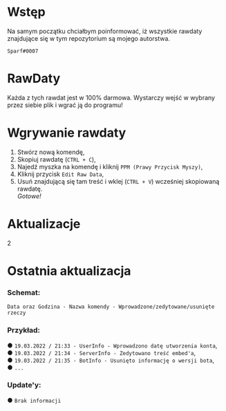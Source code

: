 # Wstęp
Na samym początku chciałbym poinformować, iż wszystkie rawdaty znajdujące się w tym repozytorium są mojego autorstwa.

`Sparf#0007`

# RawDaty
Każda z tych rawdat jest w 100% darmowa. Wystarczy wejść w wybrany przez siebie plik i wgrać ją do programu!

# Wgrywanie rawdaty
1. Stwórz nową komendę,                                                                                                                             
2. Skopiuj rawdatę (`CTRL + C`),                                                                                                    
3. Najedź myszka na komendę i kliknij `PPM (Prawy Przycisk Myszy)`,                                                                               
4. Kliknij przycisk `Edit Raw Data`,                                                                                                          
5. Usuń znajdującą się tam treść i wklej (`CTRL + V`) wcześniej skopiowaną rawdatę.                                                                                  
*Gotowe!*

# Aktualizacje
2

# Ostatnia aktualizacja
### **Schemat:**
`Data oraz Godzina - Nazwa komendy - Wprowadzone/zedytowane/usunięte rzeczy`
### **Przykład:**
● `19.03.2022 / 21:33 - UserInfo - Wprowadzono datę utworzenia konta`,                                                                                                
● `19.03.2022 / 21:34 - ServerInfo - Zedytowano treść embed'a`,                                                                                                       
● `19.03.2022 / 21:35 - BotInfo - Usunięto informację o wersji bota`,                                                                                           
● `...`

### Update'y:
● `Brak informacji`
